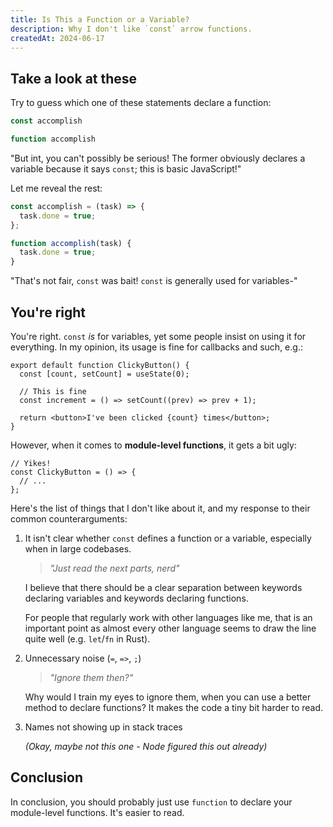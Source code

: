 ```yaml
---
title: Is This a Function or a Variable?
description: Why I don't like `const` arrow functions.
createdAt: 2024-06-17
---
```


## Take a look at these

Try to guess which one of these statements declare a function:

```js
const accomplish

function accomplish
```

"But int, you can't possibly be serious! The former obviously declares a
variable because it says `const`; this is basic JavaScript!"

Let me reveal the rest:

```js
const accomplish = (task) => {
  task.done = true;
};

function accomplish(task) {
  task.done = true;
}
```

"That's not fair, `const` was bait! `const` is generally used for variables-"

## You're right

You're right. `const` _is_ for variables, yet some people insist on using it for
everything. In my opinion, its usage is fine for callbacks and such, e.g.:

```tsx
export default function ClickyButton() {
  const [count, setCount] = useState(0);

  // This is fine
  const increment = () => setCount((prev) => prev + 1);

  return <button>I've been clicked {count} times</button>;
}
```

However, when it comes to **module-level functions**, it gets a bit ugly:

```tsx
// Yikes!
const ClickyButton = () => {
  // ...
};
```

Here's the list of things that I don't like about it, and my response to their
common counterarguments:

1. It isn't clear whether `const` defines a function or a variable, especially
   when in large codebases.

   > _"Just read the next parts, nerd"_

   I believe that there should be a clear separation between keywords declaring
   variables and keywords declaring functions.

   For people that regularly work with other languages like me, that is an
   important point as almost every other language seems to draw the line quite
   well (e.g. `let`/`fn` in Rust).

2. Unnecessary noise (`=`, `=>`, `;`)

   > _"Ignore them then?"_

   Why would I train my eyes to ignore them, when you can use a better method to
   declare functions? It makes the code a tiny bit harder to read.

3. Names not showing up in stack traces

   _(Okay, maybe not this one - Node figured this out already)_

## Conclusion

In conclusion, you should probably just use `function` to declare your
module-level functions. It's easier to read.
